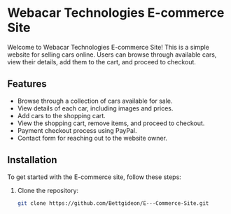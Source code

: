 # Webacar Technologies E-commerce Site

Welcome to Webacar Technologies E-commerce Site! This is a simple website for selling cars online. Users can browse through available cars, view their details, add them to the cart, and proceed to checkout.

## Features

- Browse through a collection of cars available for sale.
- View details of each car, including images and prices.
- Add cars to the shopping cart.
- View the shopping cart, remove items, and proceed to checkout.
- Payment checkout process using PayPal.
- Contact form for reaching out to the website owner.

## Installation

To get started with the E-commerce site, follow these steps:

1. Clone the repository:

   ```bash
   git clone https://github.com/Bettgideon/E---Commerce-Site.git
